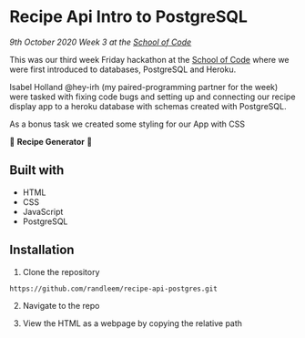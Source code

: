 # Recipe Api Intro to PostgreSQL

*9th October 2020*
*Week 3 at the [School of Code](https://www.schoolofcode.co.uk)*

This was our third week Friday hackathon at the [School of Code](https://www.schoolofcode.co.uk) where we were first introduced to databases, PostgreSQL and Heroku. 

Isabel Holland @hey-irh (my paired-programming partner for the week) were tasked with fixing code bugs and setting up and connecting our recipe display app to a heroku database with schemas created with PostgreSQL.

As a bonus task we created some styling for our App with CSS

 🧁 **Recipe Generator** 🧁

## Built with

- HTML
- CSS
- JavaScript
- PostgreSQL

## Installation

1. Clone the repository

```
https://github.com/randleem/recipe-api-postgres.git
```

2. Navigate to the repo

3. View the HTML as a webpage by copying the relative path

